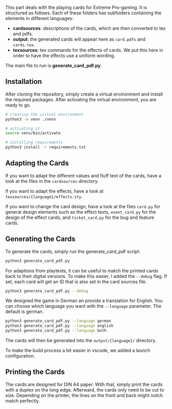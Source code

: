 This part deals with the playing cards for Extreme Pro-gaming. It is structured as follows. Each of these folders has subfolders containing the elements in different languages:

- **cardsources**: descriptions of the cards, which are then converted to tex and pdfs.
- **output**: the generated cards will appear here as `card.pdfs` and `cards.tex`.
- **texsources**: tex commands for the effects of cards. We put this here in order to have the effects use a uniform wording.


The main file to run is **generate_card_pdf.py**.

## Installation

After cloning the repository, simply create a virtual environment and install the required packages. After activating the virtual environment, you are ready to go.

```sh
# creating the virtual environment
python3 -m venv ./venv

# activating it
source venv/bin/activate

# installing requirements
python3 install -r requirements.txt
```

## Adapting the Cards

If you want to adapt the different values and fluff text of the cards, have a look at the files in the `cardsources` directory. 

If you want to adapt the effects, have a look at `texsources/{language}/effects.sty`. 

If you want to change the card design, have a look at the files `card.py` for general design elements such as the effect texts, `event_card.py` for the design of the effect cards, and `ticket_card.py` for the bug and feature cards.

## Generating the Cards

To generate the cards, simply run the generate_card_pdf script:

```sh
python3 generate_card_pdf.py
```

For adaptions from playtests, it can be useful to match the printed cards back to their digital versions. To make this easier, I added the `--debug` flag. If set, each card will get an ID that is also set in the card sources file.

```sh
python3 generate_card_pdf.py --debug
```

We designed the game in German an provide a translation for English. You can choose which language you want with the `--language` parameter. The default is german.

```sh
python3 generate_card_pdf.py --language german
python3 generate_card_pdf.py --language english
python3 generate_card_pdf.py --language both
```

The cards will then be generated into the `output/{language}/` directory.

To make the build process a bit easier in vscode, we added a launch configuration.  

## Printing the Cards

The cards are designed for DIN A4 paper. With that, simply print the cards with a duplex on the long edge. Afterward, the cards only need to be cut to size. Depending on the printer, the lines on the front and back might notch match perfectly.
